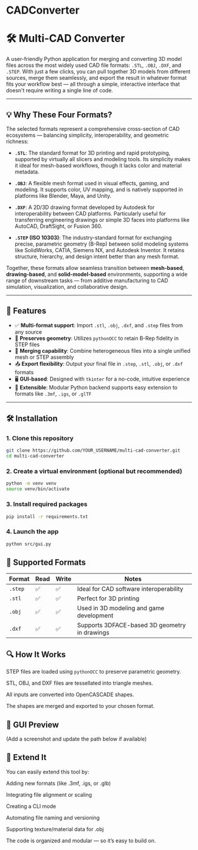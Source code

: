 # CADConverter

# 🛠️ Multi-CAD Converter

A user-friendly Python application for merging and converting 3D model files across the most widely used CAD file formats: `.STL`, `.OBJ`, `.DXF`, and `.STEP`. With just a few clicks, you can pull together 3D models from different sources, merge them seamlessly, and export the result in whatever format fits your workflow best — all through a simple, interactive interface that doesn't require writing a single line of code.

---

## 💡 Why These Four Formats?

The selected formats represent a comprehensive cross-section of CAD ecosystems — balancing simplicity, interoperability, and geometric richness:

- **`.STL`**: The standard format for 3D printing and rapid prototyping, supported by virtually all slicers and modeling tools. Its simplicity makes it ideal for mesh-based workflows, though it lacks color and material metadata.

- **`.OBJ`**: A flexible mesh format used in visual effects, gaming, and modeling. It supports color, UV mapping, and is natively supported in platforms like Blender, Maya, and Unity.

- **`.DXF`**: A 2D/3D drawing format developed by Autodesk for interoperability between CAD platforms. Particularly useful for transferring engineering drawings or simple 3D faces into platforms like AutoCAD, DraftSight, or Fusion 360.

- **`.STEP` (ISO 10303)**: The industry-standard format for exchanging precise, parametric geometry (B-Rep) between solid modeling systems like SolidWorks, CATIA, Siemens NX, and Autodesk Inventor. It retains structure, hierarchy, and design intent better than any mesh format.

Together, these formats allow seamless transition between **mesh-based**, **drawing-based**, and **solid-model-based** environments, supporting a wide range of downstream tasks — from additive manufacturing to CAD simulation, visualization, and collaborative design.

---

## 🚀 Features

- ✅ **Multi-format support**: Import `.stl`, `.obj`, `.dxf`, and `.step` files from any source
- 🧠 **Preserves geometry**: Utilizes `pythonOCC` to retain B-Rep fidelity in STEP files
- 🧩 **Merging capability**: Combine heterogeneous files into a single unified mesh or STEP assembly
- 📤 **Export flexibility**: Output your final file in `.step`, `.stl`, `.obj`, or `.dxf` formats
- 🖥 **GUI-based**: Designed with `tkinter` for a no-code, intuitive experience
- 🔄 **Extensible**: Modular Python backend supports easy extension to formats like `.3mf`, `.igs`, or `.glTF`

---


## 🛠 Installation

### 1. Clone this repository

```bash
git clone https://github.com/YOUR_USERNAME/multi-cad-converter.git
cd multi-cad-converter
```

### 2. Create a virtual environment (optional but recommended)
```bash
python -m venv venv
source venv/bin/activate
```

### 3. Install required packages
```bash
pip install -r requirements.txt
```

### 4. Launch the app
```bash
python src/gui.py
```


## 📂 Supported Formats

| Format  | Read | Write | Notes                                        |
|---------|------|-------|----------------------------------------------|
| `.step` | ✅   | ✅    | Ideal for CAD software interoperability       |
| `.stl`  | ✅   | ✅    | Perfect for 3D printing                       |
| `.obj`  | ✅   | ✅    | Used in 3D modeling and game development      |
| `.dxf`  | ✅   | ✅    | Supports 3DFACE-based 3D geometry in drawings |


## 🔍 How It Works
STEP files are loaded using ```pythonOCC``` to preserve parametric geometry.

STL, OBJ, and DXF files are tessellated into triangle meshes.

All inputs are converted into OpenCASCADE shapes.

The shapes are merged and exported to your chosen format.

## 📸 GUI Preview
(Add a screenshot and update the path below if available)


## 🔧 Extend It
You can easily extend this tool by:

Adding new formats (like .3mf, .igs, or .glb)

Integrating file alignment or scaling

Creating a CLI mode

Automating file naming and versioning

Supporting texture/material data for .obj

The code is organized and modular — so it’s easy to build on.












